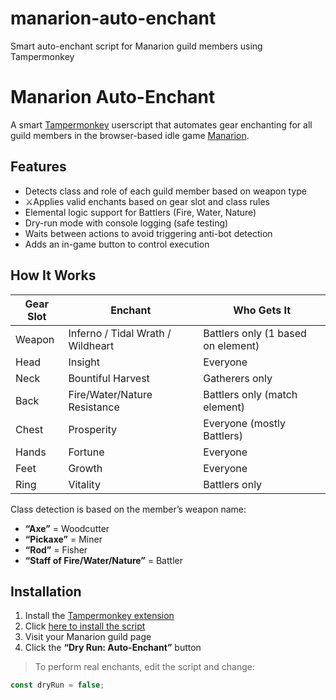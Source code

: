 # manarion-auto-enchant
Smart auto-enchant script for Manarion guild members using Tampermonkey

# Manarion Auto-Enchant

A smart [Tampermonkey](https://www.tampermonkey.net/) userscript that automates gear enchanting for all guild members in the browser-based idle game [Manarion](https://manarion.com).

## Features

- Detects class and role of each guild member based on weapon type
- ⚔Applies valid enchants based on gear slot and class rules
- Elemental logic support for Battlers (Fire, Water, Nature)
- Dry-run mode with console logging (safe testing)
- Waits between actions to avoid triggering anti-bot detection
- Adds an in-game button to control execution

## How It Works

| Gear Slot | Enchant | Who Gets It |
|-----------|---------|--------------|
| Weapon | Inferno / Tidal Wrath / Wildheart | Battlers only (1 based on element) |
| Head   | Insight | Everyone |
| Neck   | Bountiful Harvest | Gatherers only |
| Back   | Fire/Water/Nature Resistance | Battlers only (match element) |
| Chest  | Prosperity | Everyone (mostly Battlers) |
| Hands  | Fortune | Everyone |
| Feet   | Growth | Everyone |
| Ring   | Vitality | Battlers only |

Class detection is based on the member’s weapon name:
- **“Axe”** = Woodcutter
- **“Pickaxe”** = Miner
- **“Rod”** = Fisher
- **“Staff of Fire/Water/Nature”** = Battler

## Installation

1. Install the [Tampermonkey extension](https://tampermonkey.net/)
2. Click [here to install the script](https://github.com/YOUR_USERNAME/manarion-auto-enchant/raw/main/manarion-auto-enchant.user.js)
3. Visit your Manarion guild page
4. Click the **“Dry Run: Auto-Enchant”** button

> To perform real enchants, edit the script and change:
```js
const dryRun = false;
